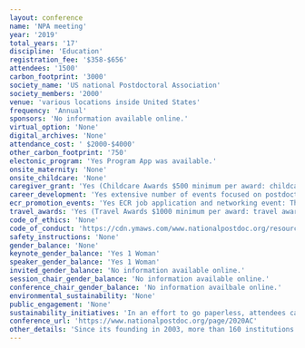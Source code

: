 ```yaml
---
layout: conference 
name: 'NPA meeting'
year: '2019'
total_years: '17'
discipline: 'Education'
registration_fee: '$358-$656'
attendees: '1500'
carbon_footprint: '3000'
society_name: 'US national Postdoctoral Association'
society_members: '2000'
venue: 'various locations inside United States'
frequency: 'Annual'
sponsors: 'No information available online.'
virtual_option: 'None'
digital_archives: 'None'
attendance_cost: ' $2000-$4000'
other_carbon_footprint: '750'
electonic_program: 'Yes Program App was available.'
onsite_maternity: 'None'
onsite_childcare: 'None'
caregiver_grant: 'Yes (Childcare Awards $500 minimum per award: childcare awards cover childcare expenses while attending the conference up to the limit of the award. Funds will be competitively awarded and limited to one per institution).'
career_development: 'Yes extensive number of events focused on postdoctoral researchers seeking employment: Career & Networking Event: The 2020 NPA Career & Networking Event is dedicated to facilitating the transition of highly-skilled postdoctoral researchers and graduate students into the academic and industry job markets. Postdocs and organizations will have the opportunity to network and discuss career opportunities.  '
ecr_promotion_events: 'Yes ECR job application and networking event: The 2020 NPA Career & Networking Event is dedicated to facilitating the transition of highly-skilled postdoctoral researchers and graduate students into the academic and industry job markets. Postdocs and organizations will have the opportunity to network and discuss career opportunities. The Career & Networking Event will take place during the 2020 Annual Conference. Also Package Sponsorship Opportunities. President $10,000: sponsorship of the opening reception, sponsorship of the keynote address, sponsorship of one workshop session, one full-page ad in the program book, three complimentary conference registrations, premium exhibit table, logo in rotating slideshow, mobile event app ad [one packages available], Ambassador $9,000: sponsorship of one plenary session, sponsorship of one workshop session, one full-page ad in the program book, two complimentary conference registrations, premium exhibit table, logo in rotating slideshow, mobile event app ad [two packages available], Governor $8,000: sponsorship of one lunch session or one breakfast, sponsorship of one workshop session, one full-page ad in the program book, two complimentary conference registrations, standard exhibit table, logo in rotating slideshow, mobile event app ad [five packages available], Senator $7,000: sponsorship of one networking break, sponsorship of one workshop session, one half-page ad in the program book, one complimentary conference registration, standard exhibit table, mobile event app ad [five packages available], Representative $4,000: sponsorship of one workshop session, one half-page ad in the program book, one complimentary conference registration, standard exhibit table, mobile event app ad [five packages available].'
travel_awards: 'Yes (Travel Awards $1000 minimum per award: travel awards cover registration, lodging, and travel expenses for postdoctoral researchers to attend the conference. Funds will be competitively awarded and limited to one per institution [unlimited packages available]. Registration Awards $500 minimum per award: registration awards covers registration for local postdocs to attend the conference. Funds will be competitively awarded with no limit per institution [unlimited packages available)'
code_of_ethics: 'None'
code_of_conduct: 'https://cdn.ymaws.com/www.nationalpostdoc.org/resource/resmgr/docs/npa_code_of_conduct.pdf'
safety_instructions: 'None'
gender_balance: 'None'
keynote_gender_balance: 'Yes 1 Woman'
speaker_gender_balance: 'Yes 1 Woman'
invited_gender_balance: 'No information available online.'
session_chair_gender_balance: 'No information available online.'
conference_chair_gender_balance: 'No information availbale online.'
environmental_sustainability: 'None'
public_engagement: 'None'
sustainability_initiatives: 'In an effort to go paperless, attendees can use the conference app to view the conference schedule, connect with fellow attendees, exchange information, share pictures, and post to social media, all while seeing your logo and company name scroll across the screen. Mobile Event App Presenting App Sponsor $1,500: organizations logo and website will open the app for each attendee [one package available], Mobile Event Rotating Banner Ad Sponsor $350: organizations logo, linked to your website, will be seen in the app rotation [unlimited packages available]. '
conference_url: 'https://www.nationalpostdoc.org/page/2020AC'
other_details: 'Since its founding in 2003, more than 160 institutions have adopted portions of the NPA’s Recommendations for Postdoctoral Policies and Practices. Today the NPA has 180 institutional members, whose research efforts are supported by 40,000 postdocs, and 2,000 individual members.'
---
```

